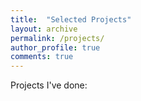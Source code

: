 ```yaml
---
title:  "Selected Projects"
layout: archive
permalink: /projects/
author_profile: true
comments: true
---
```


Projects I've done: 


